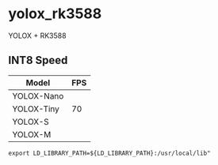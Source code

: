 # yolox_rk3588
YOLOX + RK3588

## INT8 Speed

| Model | FPS |
| --- | --- |
| YOLOX-Nano | |
| YOLOX-Tiny | 70 |
| YOLOX-S | |
| YOLOX-M | |

```text
export LD_LIBRARY_PATH=${LD_LIBRARY_PATH}:/usr/local/lib"
```
